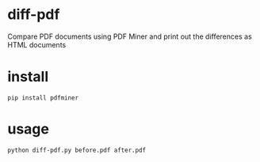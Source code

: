 # diff-pdf
 Compare PDF documents using PDF Miner and print out the differences as HTML documents

# install
```pip install pdfminer```

# usage
```python diff-pdf.py before.pdf after.pdf```
